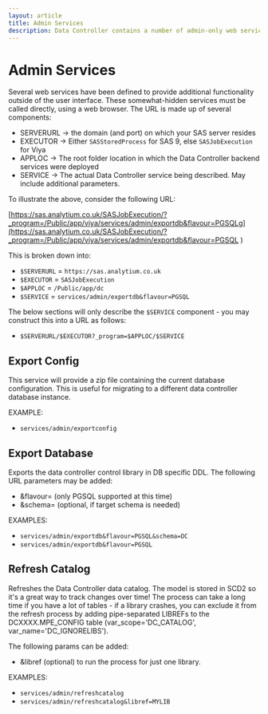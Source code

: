 ```yaml
---
layout: article
title: Admin Services
description: Data Controller contains a number of admin-only web services, such as DB Export, Lineage Generation, and Data Catalog refresh.
---
```


# Admin Services

Several web services have been defined to provide additional functionality outside of the user interface.  These somewhat-hidden services must be called directly, using a web browser.  The URL is made up of several components:

* SERVERURL -> the domain (and port) on which your SAS server resides
* EXECUTOR -> Either `SASStoredProcess` for SAS 9, else `SASJobExecution` for Viya
* APPLOC -> The root folder location in which the Data Controller backend services were deployed
* SERVICE -> The actual Data Controller service being described.  May include additional parameters.

To illustrate the above, consider the following URL:

[https://sas.analytium.co.uk/SASJobExecution/?_program=/Public/app/viya/services/admin/exportdb&flavour=PGSQLg](https://sas.analytium.co.uk/SASJobExecution/?_program=/Public/app/viya/services/admin/exportdb&flavour=PGSQL
)

This is broken down into:

* `$SERVERURL` = `https://sas.analytium.co.uk`
* `$EXECUTOR` = `SASJobExecution`
* `$APPLOC` = `/Public/app/dc`
* `$SERVICE` = `services/admin/exportdb&flavour=PGSQL`

The below sections will only describe the `$SERVICE` component - you may construct this into a URL as follows:

* `$SERVERURL/$EXECUTOR?_program=$APPLOC/$SERVICE`

## Export Config

This service will provide a zip file containing the current database configuration. This is useful for migrating to a different data controller database instance.

EXAMPLE:
* `services/admin/exportconfig`

## Export Database
Exports the data controller control library in DB specific DDL.  The following URL parameters may be added:

* &flavour= (only PGSQL supported at this time)
* &schema= (optional, if target schema is needed)

EXAMPLES:
* `services/admin/exportdb&flavour=PGSQL&schema=DC`
* `services/admin/exportdb&flavour=PGSQL`

## Refresh Catalog
Refreshes the Data Controller data catalog.  The model is stored in SCD2 so it's a great way to track changes over time!  The process can take a long time if you have a lot of tables - if a library crashes, you can exclude it from the refresh process by adding pipe-separated LIBREFs to the DCXXXX.MPE_CONFIG table (var_scope='DC_CATALOG', var_name='DC_IGNORELIBS').

The following params can be added:

* &libref (optional) to run the process for just one library.

EXAMPLES:
* `services/admin/refreshcatalog`
* `services/admin/refreshcatalog&libref=MYLIB`